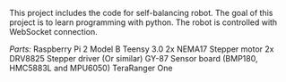 This project includes the code for self-balancing robot. The goal of this project is to learn programming with python. The robot is controlled with WebSocket connection.

*Parts:*
Raspberry Pi 2 Model B
Teensy 3.0
2x NEMA17 Stepper motor
2x DRV8825 Stepper driver (Or similar)
GY-87 Sensor board (BMP180, HMC5883L and MPU6050)
TeraRanger One

